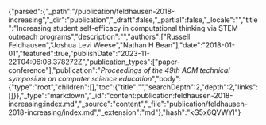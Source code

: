 {"parsed":{"_path":"/publication/feldhausen-2018-increasing","_dir":"publication","_draft":false,"_partial":false,"_locale":"","title":"Increasing student self-efficacy in computational thinking via STEM outreach programs","description":"","authors":["Russell Feldhausen","Joshua Levi Weese","Nathan H Bean"],"date":"2018-01-01","featured":true,"publishDate":"2023-11-22T04:06:08.378272Z","publication_types":["paper-conference"],"publication":"*Proceedings of the 49th ACM technical symposium on computer science education*","body":{"type":"root","children":[],"toc":{"title":"","searchDepth":2,"depth":2,"links":[]}},"_type":"markdown","_id":"content:publication:feldhausen-2018-increasing:index.md","_source":"content","_file":"publication/feldhausen-2018-increasing/index.md","_extension":"md"},"hash":"kG5x6QVWYI"}